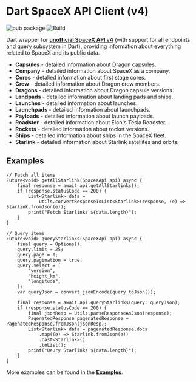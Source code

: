 # Dart SpaceX API Client (v4)

![![pub package](https://img.shields.io/pub/v/spacex_api.svg)](https://pub.dev/packages/spacex_api)
![Build](https://github.com/ahsanz024/spacex_api/workflows/Build/badge.svg)

Dart wrapper for **[unofficial SpaceX API v4](https://github.com/r-spacex/SpaceX-API)** (with support for all endpoints and query subsystem in Dart), providing information about everything related to SpaceX and its public data.

- **Capsules** - detailed information about Dragon capsules.
- **Company** - detailed information about SpaceX as a company.
- **Cores** - detalied information about first stage cores.
- **Crew** - detailed information about Dragon crew members.
- **Dragons** - detailed information about Dragon capsule versions.
- **Landpads** - detailed information about landing pads and ships.
- **Launches** - detailed information about launches.
- **Launchpads** - detailed information about launchpads.
- **Payloads** - detailed information about launch payloads.
- **Roadster** - detailed information about Elon's Tesla Roadster.
- **Rockets** - detailed information about rocket versions.
- **Ships** - detailed information about ships in the SpaceX fleet.
- **Starlink** - detailed information about Starlink satellites and orbits.

## Examples

    // Fetch all items
    Future<void> getAllStarlink(SpaceXApi api) async {
        final response = await api.getAllStarlinks();
        if (response.statusCode == 200) {
            List<Starlink> data =
                Utils.convertResponseToList<Starlink>(response, (e) => Starlink.fromJson(e));
            print("Fetch Starlinks ${data.length}");
        }
    }

    // Query items
    Future<void> queryStarlinks(SpaceXApi api) async {
        final query = Options();
        query.limit = 25;
        query.page = 1;
        query.pagination = true;
        query.select = [
            "version",
            "height_km",
            "longitude",
        ];
        var queryJson = convert.jsonEncode(query.toJson());

        final response = await api.queryStarlinks(query: queryJson);
        if (response.statusCode == 200) {
            final jsonResp = Utils.parseResponseAsJson(response);
            PagenatedResponse pagenatedResponse = PagenatedResponse.fromJson(jsonResp);
            List<Starlink> data = pagenatedResponse.docs
                .map((e) => Starlink.fromJson(e))
                .cast<Starlink>()
                .toList();
            print("Qeury Starlinks ${data.length}");
        }
    }

More examples can be found in the **[Examples](/examples/example.dart)**.
